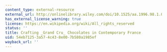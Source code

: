 ```yaml
---
content_type: external-resource
external_url: http://onlinelibrary.wiley.com/doi/10.1525/aa.1996.98.1.02a00070/abstract
has_external_license_warning: true
license: https://en.wikipedia.org/wiki/All_rights_reserved
status: ''
title: Crafting _Grand Cru_ Chocolates in Contemporary France
uid: 54eb7125-3a57-4c43-8e00-7b580a1985ef
wayback_url: ''
---
```

